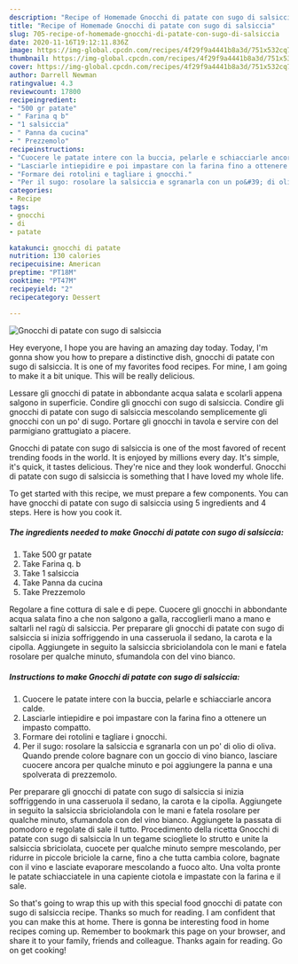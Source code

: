 ```yaml
---
description: "Recipe of Homemade Gnocchi di patate con sugo di salsiccia"
title: "Recipe of Homemade Gnocchi di patate con sugo di salsiccia"
slug: 705-recipe-of-homemade-gnocchi-di-patate-con-sugo-di-salsiccia
date: 2020-11-16T19:12:11.836Z
image: https://img-global.cpcdn.com/recipes/4f29f9a4441b8a3d/751x532cq70/gnocchi-di-patate-con-sugo-di-salsiccia-recipe-main-photo.jpg
thumbnail: https://img-global.cpcdn.com/recipes/4f29f9a4441b8a3d/751x532cq70/gnocchi-di-patate-con-sugo-di-salsiccia-recipe-main-photo.jpg
cover: https://img-global.cpcdn.com/recipes/4f29f9a4441b8a3d/751x532cq70/gnocchi-di-patate-con-sugo-di-salsiccia-recipe-main-photo.jpg
author: Darrell Newman
ratingvalue: 4.3
reviewcount: 17800
recipeingredient:
- "500 gr patate"
- " Farina q b"
- "1 salsiccia"
- " Panna da cucina"
- " Prezzemolo"
recipeinstructions:
- "Cuocere le patate intere con la buccia, pelarle e schiacciarle ancora calde."
- "Lasciarle intiepidire e poi impastare con la farina fino a ottenere un impasto compatto."
- "Formare dei rotolini e tagliare i gnocchi."
- "Per il sugo: rosolare la salsiccia e sgranarla con un po&#39; di olio di oliva. Quando prende colore bagnare con un goccio di vino bianco, lasciare cuocere ancora per qualche minuto e poi aggiungere la panna e una spolverata di prezzemolo."
categories:
- Recipe
tags:
- gnocchi
- di
- patate

katakunci: gnocchi di patate 
nutrition: 130 calories
recipecuisine: American
preptime: "PT18M"
cooktime: "PT47M"
recipeyield: "2"
recipecategory: Dessert

---
```



![Gnocchi di patate con sugo di salsiccia](https://img-global.cpcdn.com/recipes/4f29f9a4441b8a3d/751x532cq70/gnocchi-di-patate-con-sugo-di-salsiccia-recipe-main-photo.jpg)

Hey everyone, I hope you are having an amazing day today. Today, I'm gonna show you how to prepare a distinctive dish, gnocchi di patate con sugo di salsiccia. It is one of my favorites food recipes. For mine, I am going to make it a bit unique. This will be really delicious.

Lessare gli gnocchi di patate in abbondante acqua salata e scolarli appena salgono in superficie. Condire gli gnocchi con sugo di salsiccia. Condire gli gnocchi di patate con sugo di salsiccia mescolando semplicemente gli gnocchi con un po&#39; di sugo. Portare gli gnocchi in tavola e servire con del parmigiano grattugiato a piacere.

Gnocchi di patate con sugo di salsiccia is one of the most favored of recent trending foods in the world. It is enjoyed by millions every day. It's simple, it's quick, it tastes delicious. They're nice and they look wonderful. Gnocchi di patate con sugo di salsiccia is something that I have loved my whole life.


To get started with this recipe, we must prepare a few components. You can have gnocchi di patate con sugo di salsiccia using 5 ingredients and 4 steps. Here is how you cook it.

<!--inarticleads1-->

##### The ingredients needed to make Gnocchi di patate con sugo di salsiccia:

1. Take 500 gr patate
1. Take  Farina q. b
1. Take 1 salsiccia
1. Take  Panna da cucina
1. Take  Prezzemolo


Regolare a fine cottura di sale e di pepe. Cuocere gli gnocchi in abbondante acqua salata fino a che non salgono a galla, raccoglierli mano a mano e saltarli nel ragù di salsiccia. Per preparare gli gnocchi di patate con sugo di salsiccia si inizia soffriggendo in una casseruola il sedano, la carota e la cipolla. Aggiungete in seguito la salsiccia sbriciolandola con le mani e fatela rosolare per qualche minuto, sfumandola con del vino bianco. 

<!--inarticleads2-->

##### Instructions to make Gnocchi di patate con sugo di salsiccia:

1. Cuocere le patate intere con la buccia, pelarle e schiacciarle ancora calde.
1. Lasciarle intiepidire e poi impastare con la farina fino a ottenere un impasto compatto.
1. Formare dei rotolini e tagliare i gnocchi.
1. Per il sugo: rosolare la salsiccia e sgranarla con un po&#39; di olio di oliva. Quando prende colore bagnare con un goccio di vino bianco, lasciare cuocere ancora per qualche minuto e poi aggiungere la panna e una spolverata di prezzemolo.


Per preparare gli gnocchi di patate con sugo di salsiccia si inizia soffriggendo in una casseruola il sedano, la carota e la cipolla. Aggiungete in seguito la salsiccia sbriciolandola con le mani e fatela rosolare per qualche minuto, sfumandola con del vino bianco. Aggiungete la passata di pomodoro e regolate di sale il tutto. Procedimento della ricetta Gnocchi di patate con sugo di salsiccia In un tegame sciogliete lo strutto e unite la salsiccia sbriciolata, cuocete per qualche minuto sempre mescolando, per ridurre in piccole briciole la carne, fino a che tutta cambia colore, bagnate con il vino e lasciate evaporare mescolando a fuoco alto. Una volta pronte le patate schiacciatele in una capiente ciotola e impastate con la farina e il sale. 

So that's going to wrap this up with this special food gnocchi di patate con sugo di salsiccia recipe. Thanks so much for reading. I am confident that you can make this at home. There is gonna be interesting food in home recipes coming up. Remember to bookmark this page on your browser, and share it to your family, friends and colleague. Thanks again for reading. Go on get cooking!
